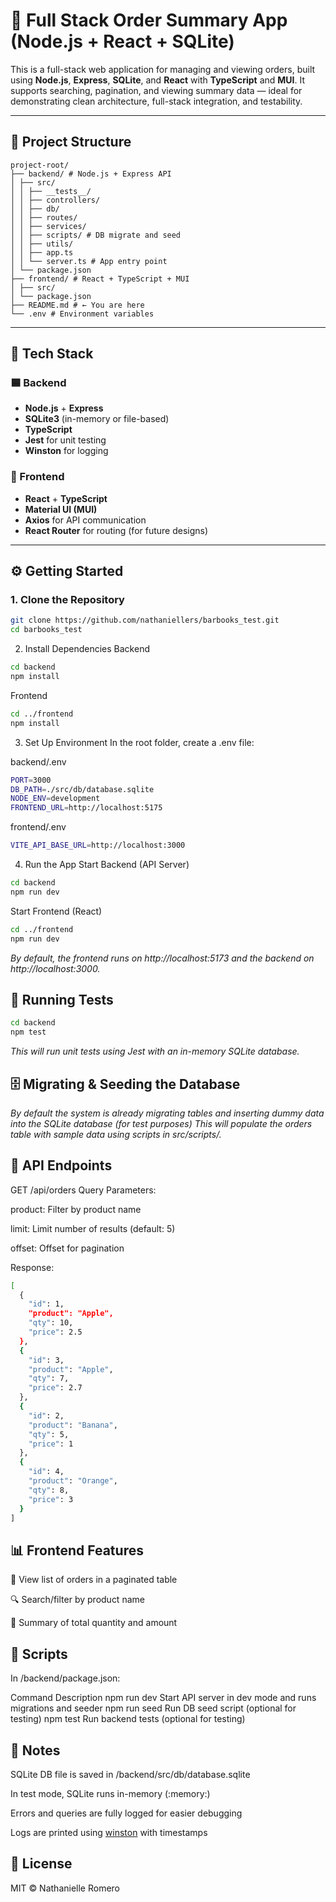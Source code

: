 # 🧠 Full Stack Order Summary App (Node.js + React + SQLite)

This is a full-stack web application for managing and viewing orders, built using **Node.js**, **Express**, **SQLite**, and **React** with **TypeScript** and **MUI**. It supports searching, pagination, and viewing summary data — ideal for demonstrating clean architecture, full-stack integration, and testability.

---

## 📁 Project Structure

```
project-root/
├── backend/ # Node.js + Express API
│ ├── src/
│ │ ├── __tests__/
│ │ ├── controllers/
│ │ ├── db/
│ │ ├── routes/
│ │ ├── services/
│ │ ├── scripts/ # DB migrate and seed
│ │ ├── utils/
│ │ ├── app.ts
│ │ └── server.ts # App entry point
│ └── package.json
├── frontend/ # React + TypeScript + MUI
│ ├── src/
│ └── package.json
├── README.md # ← You are here
└── .env # Environment variables
```

---

## 🧩 Tech Stack

### 🟦 Backend
- **Node.js** + **Express**
- **SQLite3** (in-memory or file-based)
- **TypeScript**
- **Jest** for unit testing
- **Winston** for logging

### 🎨 Frontend
- **React** + **TypeScript**
- **Material UI (MUI)**
- **Axios** for API communication
- **React Router** for routing (for future designs)

---

## ⚙️ Getting Started

### 1. Clone the Repository

```bash
git clone https://github.com/nathaniellers/barbooks_test.git
cd barbooks_test
```

2. Install Dependencies
Backend
```bash
cd backend
npm install
```
Frontend
```bash
cd ../frontend
npm install
```

3. Set Up Environment
In the root folder, create a .env file:

backend/.env
```bash
PORT=3000
DB_PATH=./src/db/database.sqlite
NODE_ENV=development
FRONTEND_URL=http://localhost:5175
```

frontend/.env
```bash
VITE_API_BASE_URL=http://localhost:3000
```
4. Run the App
Start Backend (API Server)

```bash
cd backend
npm run dev
```
Start Frontend (React)
```bash
cd ../frontend
npm run dev
```

_By default, the frontend runs on http://localhost:5173 and the backend on http://localhost:3000._


## 🧪 Running Tests
```bash
cd backend
npm test
```
_This will run unit tests using Jest with an in-memory SQLite database._

## 🗄️ Migrating & Seeding the Database
_By default the system is already migrating tables and inserting dummy data into the SQLite database (for test purposes)_
_This will populate the orders table with sample data using scripts in src/scripts/._

## 🚦 API Endpoints
GET /api/orders
Query Parameters:

product: Filter by product name

limit: Limit number of results (default: 5)

offset: Offset for pagination

Response:
```bash
[
  {
    "id": 1,
    "product": "Apple",
    "qty": 10,
    "price": 2.5
  },
  {
    "id": 3,
    "product": "Apple",
    "qty": 7,
    "price": 2.7
  },
  {
    "id": 2,
    "product": "Banana",
    "qty": 5,
    "price": 1
  },
  {
    "id": 4,
    "product": "Orange",
    "qty": 8,
    "price": 3
  }
]
```

## 📊 Frontend Features
🧠 View list of orders in a paginated table

🔍 Search/filter by product name

🧾 Summary of total quantity and amount

## 🧼 Scripts
In /backend/package.json:

Command	Description
npm run dev	Start API server in dev mode and runs migrations and seeder
npm run seed	Run DB seed script (optional for testing)
npm test	Run backend tests (optional for testing)

## 📌 Notes
SQLite DB file is saved in /backend/src/db/database.sqlite

In test mode, SQLite runs in-memory (:memory:)

Errors and queries are fully logged for easier debugging

Logs are printed using [winston](https://www.npmjs.com/package/winston) with timestamps

## 📣 License
MIT © Nathanielle Romero
